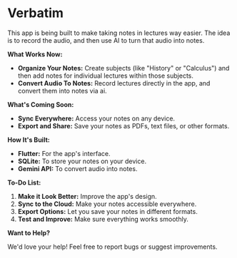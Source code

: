 # Verbatim

This app is being built to make taking notes in lectures way easier. The idea is to record the audio, and then use AI to turn that audio into notes.

**What Works Now:**

* **Organize Your Notes:**  Create subjects (like "History" or "Calculus") and then add notes for individual lectures within those subjects. 
* **Convert Audio To Notes:**  Record lectures directly in the app, and convert them into notes via ai.


**What's Coming Soon:**

* **Sync Everywhere:** Access your notes on any device.
* **Export and Share:** Save your notes as PDFs, text files, or other formats.


**How It's Built:**

* **Flutter:** For the app's interface.
* **SQLite:** To store your notes on your device.
* **Gemini API:** To convert audio into notes.


**To-Do List:**

1. **Make it Look Better:** Improve the app's design.
5. **Sync to the Cloud:**  Make your notes accessible everywhere.
6. **Export Options:** Let you save your notes in different formats.
7. **Test and Improve:** Make sure everything works smoothly.


**Want to Help?**

We'd love your help! Feel free to report bugs or suggest improvements.  


